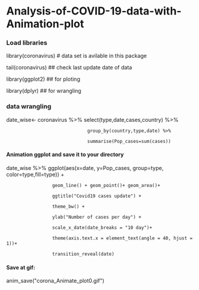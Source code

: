 # Analysis-of-COVID-19-data-with-Animation-plot


### Load libraries ###

library(coronavirus) # data set is avilable in this package

tail(coronavirus) ## check last update date of data

library(ggplot2) ## for ploting 

library(dplyr)   ## for wrangling

###  data wrangling

date_wise<- coronavirus  %>% select(type,date,cases,country) %>%  

                                  group_by(country,type,date) %>% 
                                  
                                  summarise(Pop_cases=sum(cases))

#### Animation ggplot and save it to your directory 

date_wise %>% ggplot(aes(x=date, y=Pop_cases, group=type, color=type,fill=type)) +

                     geom_line() + geom_point()+ geom_area()+
                     
                     ggtitle("Covid19 cases update") +
                     
                     theme_bw() +
                     
                     ylab("Number of cases per day") +
                     
                     scale_x_date(date_breaks = "10 day")+
                     
                     theme(axis.text.x = element_text(angle = 40, hjust = 1))+
                     
                     transition_reveal(date)
                    

#### Save at gif:

anim_save("corona_Animate_plot0.gif")
